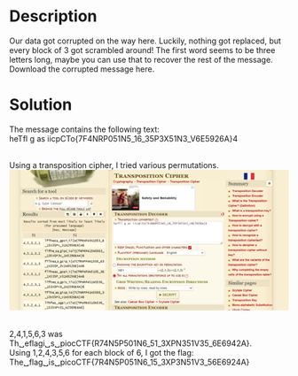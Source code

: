 # Description<br>
Our data got corrupted on the way here. Luckily, nothing got replaced, but every block of 3 got scrambled around! The first word seems to be three letters long, maybe you can use that to recover the rest of the message.
Download the corrupted message here.<br>

# Solution
The message contains the following text: <br>
heTfl g as iicpCTo{7F4NRP051N5_16_35P3X51N3_V6E5926A}4<br><br>

Using a transposition cipher, I tried various permutations. <br>
![img2](img2.png)

<br>2,4,1,5,6,3 was Th␣eflagi␣s␣piocCTF{R74N5P501N6_51_3XPN351V35_6E6942A}.<br>
Using 1,2,4,3,5,6 for each block of 6, I got the flag:<br>
The␣flag␣is␣picoCTF{7R4N5P051N6_15_3XP3N51V3_56E6924A} 

